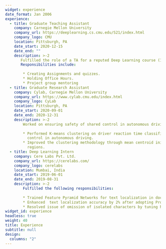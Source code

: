 ```yaml
---
widget: experience
date_format: Jan 2006
experience:
  - title: Graduate Teaching Assistant
    company: Carnegie Mellon University
    company_url: https://deeplearning.cs.cmu.edu/S21/index.html
    company_logo: CMU
    location: Pittsburgh, PA
    date_start: 2020-12-15
    date_end: ""
    description: >-2
       Fulfilled the role of a TA for a reputed Deep Learning course (11-785) at CMU, taught by Prof. Bhiksha Raj.
       Responsibilities include:
        
        * Creating Assignments and quizzes.
        * Holding Office Hours.
        * Project group mentoring
  - title: Graduate Research Assistant
    company: Cylab, Carnegie Mellon University
    company_url: https://www.cylab.cmu.edu/index.html
    company_logo: CyLab
    location: Pittsburgh, PA
    date_start: 2020-09-01
    date_end: 2020-12-31
    description: >-2
        Worked on ensuring safety of shared control in autonomous driving under the guidance of Prof. Corina Pasareanu.
        
        * Performed K-means clustering on driver reaction time classification output of a neural network to verify robustness of  classification and ensure safety of shared     
          control in autonomous driving.
        * Improved the clustering methodology through mean centroid initialization and elbow method to observe a maximum of 20% increase in cluster radii across 5 clustered 
          regions.
  - title: Deep Learning Intern
    company: Cere Labs Pvt. Ltd.
    company_url: https://cerelabs.com/
    company_logo: cerelabs
    location: Mumbai, India
    date_start: 2019-06-01
    date_end: 2019-08-31
    description: >-2
        Fulfilled the following responsibilities:
        
        * Trained Feature Pyramid Networks for text localization in documents.
        * Enhanced  text localization accuracy by 2% after adopting Progressive Scale Expansion Network architecture.
        * Resolved issue of omission of isolated characters by tuning hyperparameters for a ResNet-50 backbone.
widget_id: experience
headless: true
weight: 40
title: Experience
subtitle: null
design:
  columns: "2"
---
```

